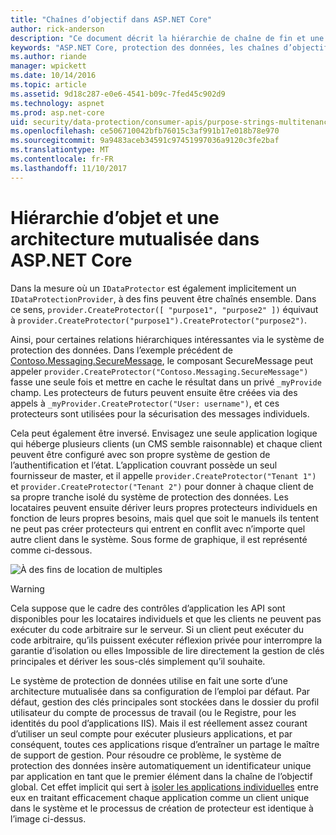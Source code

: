 ```yaml
---
title: "Chaînes d’objectif dans ASP.NET Core"
author: rick-anderson
description: "Ce document décrit la hiérarchie de chaîne de fin et une architecture mutualisée par rapport à l’API de protection des données ASP.NET Core."
keywords: "ASP.NET Core, protection des données, les chaînes d’objectif"
ms.author: riande
manager: wpickett
ms.date: 10/14/2016
ms.topic: article
ms.assetid: 9d18c287-e0e6-4541-b09c-7fed45c902d9
ms.technology: aspnet
ms.prod: asp.net-core
uid: security/data-protection/consumer-apis/purpose-strings-multitenancy
ms.openlocfilehash: ce506710042bfb76015c3af991b17e018b78e970
ms.sourcegitcommit: 9a9483aceb34591c97451997036a9120c3fe2baf
ms.translationtype: MT
ms.contentlocale: fr-FR
ms.lasthandoff: 11/10/2017
---
```

# <a name="purpose-hierarchy-and-multi-tenancy-in-aspnet-core"></a>Hiérarchie d’objet et une architecture mutualisée dans ASP.NET Core

Dans la mesure où un `IDataProtector` est également implicitement un `IDataProtectionProvider`, à des fins peuvent être chaînés ensemble. Dans ce sens, `provider.CreateProtector([ "purpose1", "purpose2" ])` équivaut à `provider.CreateProtector("purpose1").CreateProtector("purpose2")`.

Ainsi, pour certaines relations hiérarchiques intéressantes via le système de protection des données. Dans l’exemple précédent de [Contoso.Messaging.SecureMessage](purpose-strings.md#data-protection-contoso-purpose), le composant SecureMessage peut appeler `provider.CreateProtector("Contoso.Messaging.SecureMessage")` fasse une seule fois et mettre en cache le résultat dans un privé `_myProvide` champ. Les protecteurs de futurs peuvent ensuite être créées via des appels à `_myProvider.CreateProtector("User: username")`, et ces protecteurs sont utilisées pour la sécurisation des messages individuels.

Cela peut également être inversé. Envisagez une seule application logique qui héberge plusieurs clients (un CMS semble raisonnable) et chaque client peuvent être configuré avec son propre système de gestion de l’authentification et l’état. L’application couvrant possède un seul fournisseur de master, et il appelle `provider.CreateProtector("Tenant 1")` et `provider.CreateProtector("Tenant 2")` pour donner à chaque client de sa propre tranche isolé du système de protection des données. Les locataires peuvent ensuite dériver leurs propres protecteurs individuels en fonction de leurs propres besoins, mais quel que soit le manuels ils tentent ne peut pas créer protecteurs qui entrent en conflit avec n’importe quel autre client dans le système. Sous forme de graphique, il est représenté comme ci-dessous.

![À des fins de location de multiples](purpose-strings-multitenancy/_static/purposes-multi-tenancy.png)

>[!WARNING]
> Cela suppose que le cadre des contrôles d’application les API sont disponibles pour les locataires individuels et que les clients ne peuvent pas exécuter du code arbitraire sur le serveur. Si un client peut exécuter du code arbitraire, qu’ils puissent exécuter réflexion privée pour interrompre la garantie d’isolation ou elles Impossible de lire directement la gestion de clés principales et dériver les sous-clés simplement qu’il souhaite.

Le système de protection de données utilise en fait une sorte d’une architecture mutualisée dans sa configuration de l’emploi par défaut. Par défaut, gestion des clés principales sont stockées dans le dossier du profil utilisateur du compte de processus de travail (ou le Registre, pour les identités du pool d’applications IIS). Mais il est réellement assez courant d’utiliser un seul compte pour exécuter plusieurs applications, et par conséquent, toutes ces applications risque d’entraîner un partage le maître de support de gestion. Pour résoudre ce problème, le système de protection des données insère automatiquement un identificateur unique par application en tant que le premier élément dans la chaîne de l’objectif global. Cet effet implicit qui sert à [isoler les applications individuelles](xref:security/data-protection/configuration/overview#per-application-isolation) entre eux en traitant efficacement chaque application comme un client unique dans le système et le processus de création de protecteur est identique à l’image ci-dessus.
